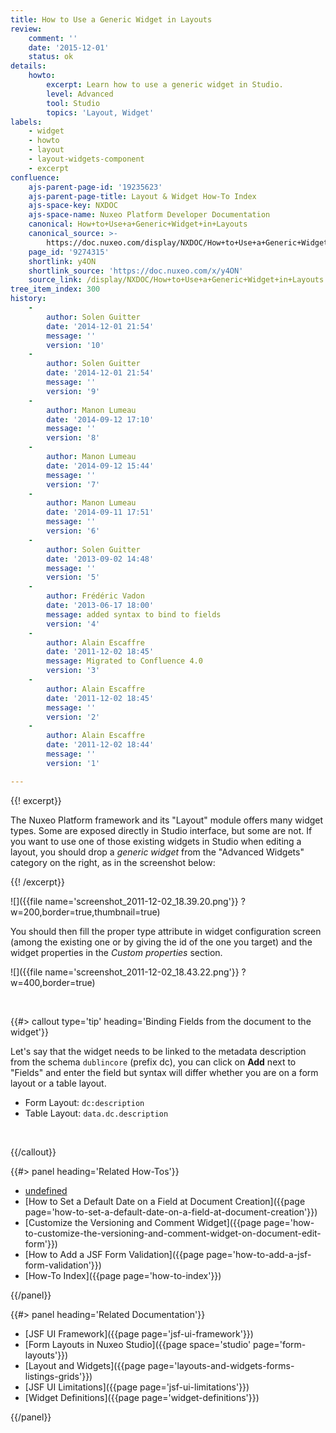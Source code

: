 ```yaml
---
title: How to Use a Generic Widget in Layouts
review:
    comment: ''
    date: '2015-12-01'
    status: ok
details:
    howto:
        excerpt: Learn how to use a generic widget in Studio.
        level: Advanced
        tool: Studio
        topics: 'Layout, Widget'
labels:
    - widget
    - howto
    - layout
    - layout-widgets-component
    - excerpt
confluence:
    ajs-parent-page-id: '19235623'
    ajs-parent-page-title: Layout & Widget How-To Index
    ajs-space-key: NXDOC
    ajs-space-name: Nuxeo Platform Developer Documentation
    canonical: How+to+Use+a+Generic+Widget+in+Layouts
    canonical_source: >-
        https://doc.nuxeo.com/display/NXDOC/How+to+Use+a+Generic+Widget+in+Layouts
    page_id: '9274315'
    shortlink: y4ON
    shortlink_source: 'https://doc.nuxeo.com/x/y4ON'
    source_link: /display/NXDOC/How+to+Use+a+Generic+Widget+in+Layouts
tree_item_index: 300
history:
    -
        author: Solen Guitter
        date: '2014-12-01 21:54'
        message: ''
        version: '10'
    -
        author: Solen Guitter
        date: '2014-12-01 21:54'
        message: ''
        version: '9'
    -
        author: Manon Lumeau
        date: '2014-09-12 17:10'
        message: ''
        version: '8'
    -
        author: Manon Lumeau
        date: '2014-09-12 15:44'
        message: ''
        version: '7'
    -
        author: Manon Lumeau
        date: '2014-09-11 17:51'
        message: ''
        version: '6'
    -
        author: Solen Guitter
        date: '2013-09-02 14:48'
        message: ''
        version: '5'
    -
        author: Frédéric Vadon
        date: '2013-06-17 18:00'
        message: added syntax to bind to fields
        version: '4'
    -
        author: Alain Escaffre
        date: '2011-12-02 18:45'
        message: Migrated to Confluence 4.0
        version: '3'
    -
        author: Alain Escaffre
        date: '2011-12-02 18:45'
        message: ''
        version: '2'
    -
        author: Alain Escaffre
        date: '2011-12-02 18:44'
        message: ''
        version: '1'

---
```

{{! excerpt}}

The Nuxeo Platform framework and its "Layout" module offers many widget types. Some are exposed directly in Studio interface, but some are not. If you want to use one of those existing widgets in Studio when editing a layout, you should drop a _generic widget_ from the "Advanced Widgets" category on the right, as in the screenshot below:

{{! /excerpt}}

![]({{file name='screenshot_2011-12-02_18.39.20.png'}} ?w=200,border=true,thumbnail=true)

You should then fill the proper type attribute in widget configuration screen (among the existing one or by giving the id of the one you target) and the widget properties in the _Custom properties_ section.

![]({{file name='screenshot_2011-12-02_18.43.22.png'}} ?w=400,border=true)

&nbsp;

{{#> callout type='tip' heading='Binding Fields from the document to the widget'}}

Let's say that the widget needs to be linked to the metadata description from the schema `dublincore` (prefix dc), you can click on **Add** next to "Fields" and enter the field but syntax will differ whether you are on a form layout or a table layout.

*   Form Layout: `dc:description`
*   Table Layout: `data.dc.description`

&nbsp;

{{/callout}}<div class="row" data-equalizer data-equalize-on="medium"><div class="column medium-6">{{#> panel heading='Related How-Tos'}}

*   [undefined]()
*   [How to Set a Default Date on a Field at Document Creation]({{page page='how-to-set-a-default-date-on-a-field-at-document-creation'}})
*   [Customize the Versioning and Comment Widget]({{page page='how-to-customize-the-versioning-and-comment-widget-on-document-edit-form'}})
*   [How to Add a JSF Form Validation]({{page page='how-to-add-a-jsf-form-validation'}})
*   [How-To Index]({{page page='how-to-index'}})

{{/panel}}</div><div class="column medium-6">{{#> panel heading='Related Documentation'}}

*   [JSF UI Framework]({{page page='jsf-ui-framework'}})
*   [Form Layouts in Nuxeo Studio]({{page space='studio' page='form-layouts'}})
*   [Layout and Widgets]({{page page='layouts-and-widgets-forms-listings-grids'}})
*   [JSF UI Limitations]({{page page='jsf-ui-limitations'}})
*   [Widget Definitions]({{page page='widget-definitions'}})

{{/panel}}</div></div>
